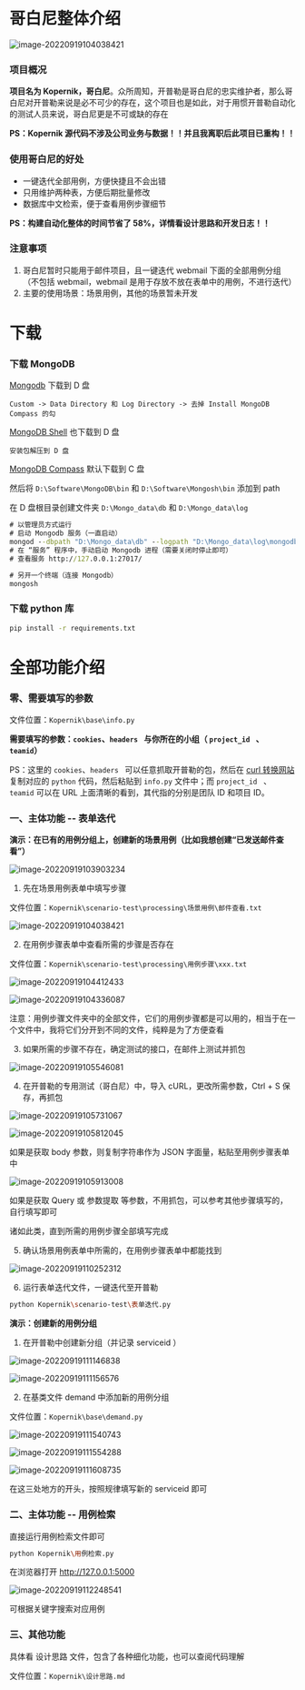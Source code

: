 # 哥白尼整体介绍

![image-20220919104038421](.\assets\all.jpg)

### 项目概况

**项目名为 Kopernik，哥白尼**。众所周知，开普勒是哥白尼的忠实维护者，那么哥白尼对开普勒来说是必不可少的存在，这个项目也是如此，对于用惯开普勒自动化的测试人员来说，哥白尼更是不可或缺的存在

**PS：Kopernik 源代码不涉及公司业务与数据！！并且我离职后此项目已重构！！**

### 使用哥白尼的好处
- 一键迭代全部用例，方便快捷且不会出错
- 只用维护两种表，方便后期批量修改
- 数据库中文检索，便于查看用例步骤细节

**PS：构建自动化整体的时间节省了 58%，详情看设计思路和开发日志！！**

### 注意事项
1. 哥白尼暂时只能用于邮件项目，且一键迭代 webmail 下面的全部用例分组（不包括 webmail，webmail 是用于存放不放在表单中的用例，不进行迭代）
2. 主要的使用场景：场景用例，其他的场景暂未开发

# 下载

### 下载 MongoDB

[Mongodb](https://www.mongodb.com/try/download/community) 下载到 D 盘

`Custom -> Data Directory 和 Log Directory -> 去掉 Install MongoDB Compass 的勾`

[MongoDB Shell](https://www.mongodb.com/try/download/shell) 也下载到 D 盘

`安装包解压到 D 盘`

[MongoDB Compass](https://www.mongodb.com/try/download/compass) 默认下载到 C 盘

然后将 `D:\Software\MongoDB\bin` 和 `D:\Software\Mongosh\bin` 添加到 path

在 D 盘根目录创建文件夹 `D:\Mongo_data\db` 和 `D:\Mongo_data\log`

```cmd
# 以管理员方式运行
# 启动 Mongodb 服务（一直启动）
mongod --dbpath "D:\Mongo_data\db" --logpath "D:\Mongo_data\log\mongodb.log" --serviceName "mongodb" --serviceDisplayName "mongodb" --install
# 在 “服务” 程序中，手动启动 Mongodb 进程（需要关闭时停止即可）
# 查看服务 http://127.0.0.1:27017/
```
```cmd
# 另开一个终端（连接 Mongodb）
mongosh
```

### 下载 python 库

```cmd
pip install -r requirements.txt
```

# 全部功能介绍

### 零、需要填写的参数

文件位置：`Kopernik\base\info.py`

**需要填写的参数：`cookies`、`headers ` 与你所在的小组（ `project_id ` 、`teamid`）**

PS：这里的 `cookies`、`headers ` 可以任意抓取开普勒的包，然后在 [curl 转换网站](https://curlconverter.com/) 复制对应的 `python` 代码，然后粘贴到 `info.py` 文件中；而 `project_id ` 、`teamid` 可以在 URL 上面清晰的看到，其代指的分别是团队 ID 和项目 ID。

### 一、主体功能 -- 表单迭代

**演示：在已有的用例分组上，创建新的场景用例（比如我想创建“已发送邮件查看”）**

![image-20220919103903234](.\assets\R1.png)

1. 先在场景用例表单中填写步骤

文件位置：`Kopernik\scenario-test\processing\场景用例\邮件查看.txt`

![image-20220919104038421](.\assets\R2.png)

2. 在用例步骤表单中查看所需的步骤是否存在

文件位置：`Kopernik\scenario-test\processing\用例步骤\xxx.txt`

![image-20220919104412433](.\assets\R3.png)

![image-20220919104336087](.\assets\R4.png)

注意：用例步骤文件夹中的全部文件，它们的用例步骤都是可以用的，相当于在一个文件中，我将它们分开到不同的文件，纯粹是为了方便查看

3. 如果所需的步骤不存在，确定测试的接口，在邮件上测试并抓包

![image-20220919105546081](.\assets\R5.png)

4. 在开普勒的专用测试（哥白尼）中，导入 cURL，更改所需参数，Ctrl + S 保存，再抓包

![image-20220919105731067](.\assets\R6.png)

![image-20220919105812045](.\assets\R7.png)

如果是获取 body 参数，则复制字符串作为 JSON 字面量，粘贴至用例步骤表单中

![image-20220919105913008](.\assets\R8.png)

如果是获取 Query 或 参数提取 等参数，不用抓包，可以参考其他步骤填写的，自行填写即可

诸如此类，直到所需的用例步骤全部填写完成

5. 确认场景用例表单中所需的，在用例步骤表单中都能找到

![image-20220919110252312](.\assets\R9.png)

6. 运行表单迭代文件，一键迭代至开普勒

```bash
python Kopernik\scenario-test\表单迭代.py
```

**演示：创建新的用例分组**

1. 在开普勒中创建新分组（并记录 serviceid ）

![image-20220919111146838](.\assets\R10.png)

![image-20220919111156576](.\assets\R11.png)

2. 在基类文件 demand 中添加新的用例分组

文件位置：`Kopernik\base\demand.py`

![image-20220919111540743](.\assets\R12.png)

![image-20220919111554288](.\assets\R13.png)

![image-20220919111608735](.\assets\R14.png)

在这三处地方的开头，按照规律填写新的 serviceid 即可

### 二、主体功能 -- 用例检索

直接运行用例检索文件即可

```bash
python Kopernik\用例检索.py
```

在浏览器打开 http://127.0.0.1:5000

![image-20220919112248541](.\assets\R15.png)

可根据关键字搜索对应用例

### 三、其他功能

具体看 设计思路 文件，包含了各种细化功能，也可以查阅代码理解

文件位置：`Kopernik\设计思路.md`